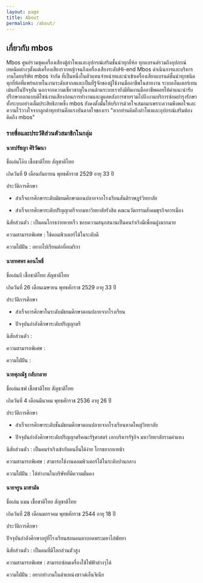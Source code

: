 ```yaml
---
layout: page
title: About
permalink: /about/
---
```


<h2>เกี่ยวกับ mbos</h2>
Mbos ศูนย์รวมชุดเครื่องเสียงตู้ลำโพงและอุปกรณ์เสริมชั้นนำทุกยี่ห้อ ทุกแบรนด์รวมถึงอุปกรณ์เทคนิคต่างๆตั้งแต่เครื่องเสียงรากหญ้าจนถึงเครื่องเสียงระดับHi-end Mbos ดำเนินการและบริหารงานโดยบริษัท  mbos จำกัด ที่เป็นหนึ่งในตัวแทนจำหน่ายและนำเข้าเครื่องเสียงแบรนด์ชั้นนำทุกชนิดทุกยี่ห้อที่แพร่หลายในงานระดับสากลและเป็นที่รู้จักของผู้ใช้งานมืออาชีพในสายงาน ระบบเอ็นเตอร์เทนเม้นท์ในปัจจุบัน
นอกจากความเชี่ยวชาญในงานด้านระบบเรายังมีทีมงานมืออาชีพคอยให้คำแนะนำรับปรึกษาออกแบบดีไซน์งานเสียงก่อนการทำงานและดูแลหลังการขายรวมไปถึงงานบริการซ่อมบำรุงรักษาทั้งระบบอย่างเต็มประสิทธิภาพซึ่ง mbos ยังคงตั้งมั่นให้บริการด้วยใจเสมอมาเพราะความพึงพอใจและความไว้วางใจจากลูกค้าทุกท่านคือแรงบันดาลใจของเรา "หากท่านคิดถึงลำโพงและอุปกรณ์เสริมต้องคิดถึง mbos"


<h3>รายชื่อและประวัติส่วนตัวสมาชิกในกลุ่ม</h3>
<h4>นายปรัชญา ศิริวัฒนา</h4>
ชื่อเล่นโอ๊บ เชื้อชาติไทย สัญชาติไทย


เกิดวันที่ 9 เดือนกันยายน พุทธศักราช 2529 อายุ 33 ปี

ประวัติการศึกษา
- สำเร็จการศึกษาระดับมัธยมศึกษาตอนปลายจากโรงเรียนสันติราษฎร์วิทยาลัย


- สำเร็จการศึกษาระดับปริญญาตรีจากมหาวิทยาลัยรังสิต คณะนวัตกรรมสังคมธุรกิจการเมือง


นิสัยส่วนตัว : เป็นคนโกรธง่ายหายเร็ว ชอบความสนุกสนานเป็นคนร่าเริงมีเพื่อนฝูงมากมาย


ความสามารถพิเศษ : ใช้คอมพิวเตอร์ได้ในระดับดี


ความไฝ่ฝัน : อยากไปเรียนต่อที่อเมริกา

<h4>นายทศพร ดอนโพธิ์</h4>
ชื่อเล่นบี เชื้อชาติไทย สัญชาติไทย


เกิดวันที่ 26 เดือนเมษายน พุทธศักราช 2529 อายุ 33 ปี

ประวัติการศึกษา
- สำเร็จการศึกษาในระดับมัธยมศึกษาตอนปลายจากโรงเรียน


- ปัจจุบันกำลังศึกษาระดับปริญญาตรี


นิสัยส่วนตัว : 


ความสามารถพิเศษ : 


ความไฝ่ฝัน : 

<h4>นายศุภณัฐ กลับกลาย</h4>
ชื่อเล่นเซฟ เชื้อชาติไทย สัญชาติไทย


เกิดวันที่ 4 เดือนมีนาคม พุทธศักราช 2536 อายุ 26 ปี

ประวัติการศึกษา
-	สำเร็จการศึกษาระดับชั้นมัธยมศึกษาตอนปลายจากโรงเรียนหาดใหญ่วิทยาลัย


-	ปัจจุบันกำลังศึกษาระดับปริญญาตรีคณะรัฐศาสตร์ เอกบริหารรัฐกิจ มหาวิทยาลัยรามคำแหง


นิสัยส่วนตัว : เป็นคนร่าเริงเข้ากับคนอื่นได้ง่าย โกรธยากหายช้า


ความสามารถพิเศษ : สามารถใช้งานคอมพิวเตอร์ได้ในระดับปานกลาง


ความใฝ่ฝัน : ได้ทำงานในบริษัทที่มีความมั่นคง

<h4>นายจรูน มาฮามัด</h4>
ชื่อเล่น แมน เชื้อชาติไทย สัญชาติไทย


เกิดวันที่  28 เดือนมกราคม พุทธศักราช 2544 อายุ 18 ปี

ประวัติการศึกษา


ปัจจุบันกำลังศึกษาอยู่ที่โรงเรียนสอนคนตาบอดพระมหาไถ่พัทยา


นิสัยส่วนตัว : เป็นคนที่มีโลกส่วนตัวสูง


ความสามารถพิเศษ : สามารถซ่อมเครื่องใช้ไฟฟ้าต่างๆได้


ความไฝ่ฝัน : อยากทำงานในตำแหน่งซาวด์เอ็นจิเนีย